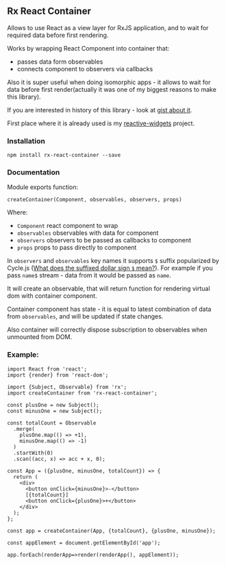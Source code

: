 ## Rx React Container 

Allows to use React as a view layer for RxJS application, and to wait for required data before first rendering. 

Works by wrapping React Component into container that:

 * passes data form observables
 * connects component to observers via callbacks

Also it is super useful when doing isomorphic apps - it allows to wait for data before first render(actually it was one of my biggest reasons to make this library).

If you are interested in history of this library - look at [gist about it](https://gist.github.com/zxbodya/20c63681d45a049df3fc).

First place where it is already used is my [reactive-widgets](https://github.com/zxbodya/reactive-widgets) project.

### Installation

`npm install rx-react-container --save`
 
### Documentation

Module exports function:

`createContainer(Component, observables, observers, props)`

Where:

- `Component` react component to wrap
- `observables` observables with data for component
- `observers` observers to be passed as callbacks to component 
- `props` props to pass directly to component 

In `observers` and `observables` key names it supports `$` 
suffix popularized by Cycle.js ([What does the suffixed dollar sign `$` mean?](http://cycle.js.org/basic-examples.html#what-does-the-suffixed-dollar-sign-mean)). 
For example if you pass `name$` stream - data from it would be passed as `name`. 

It will create an observable, that will return function for rendering virtual dom with container component.
 
Container component has state - it is equal to latest combination of data from `observables`, and will be updated if state changes.

Also container will correctly dispose subscription to observables when unmounted from DOM.   
 
### Example:

```JS
import React from 'react';
import {render} from 'react-dom';

import {Subject, Observable} from 'rx';
import createContainer from 'rx-react-container';

const plusOne = new Subject();
const minusOne = new Subject();

const totalCount = Observable
  .merge(
    plusOne.map(() => +1),
    minusOne.map(() => -1)
  )
  .startWith(0)
  .scan((acc, x) => acc + x, 0);

const App = ({plusOne, minusOne, totalCount}) => {
  return (
    <div>
      <button onClick={minusOne}>-</button>
      [{totalCount}]
      <button onClick={plusOne}>+</button>
    </div>
  );
};

const app = createContainer(App, {totalCount}, {plusOne, minusOne});

const appElement = document.getElementById('app');

app.forEach(renderApp=>render(renderApp(), appElement));

```
